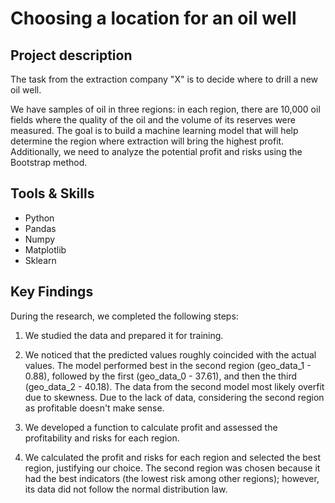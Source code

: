 # Choosing a location for an oil well

## Project description 
The task from the extraction company "X" is to decide where to drill a new oil well.

We have samples of oil in three regions: in each region, there are 10,000 oil fields where the quality of the oil and the volume of its reserves were measured. The goal is to build a machine learning model that will help determine the region where extraction will bring the highest profit. Additionally, we need to analyze the potential profit and risks using the Bootstrap method.

## Tools & Skills
* Python
* Pandas
* Numpy
* Matplotlib
* Sklearn

## Key Findings

During the research, we completed the following steps:

1) We studied the data and prepared it for training.

2) We noticed that the predicted values roughly coincided with the actual values. The model performed best in the second region (geo_data_1 - 0.88), followed by the first (geo_data_0 - 37.61), and then the third (geo_data_2 - 40.18). The data from the second model most likely overfit due to skewness. Due to the lack of data, considering the second region as profitable doesn't make sense.

3) We developed a function to calculate profit and assessed the profitability and risks for each region.

4) We calculated the profit and risks for each region and selected the best region, justifying our choice. The second region was chosen because it had the best indicators (the lowest risk among other regions); however, its data did not follow the normal distribution law.
